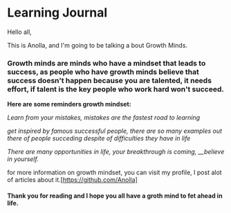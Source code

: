 # Learning Journal

Hello all,

This is Anolla, and I'm going to be talking a bout Growth Minds.

### Growth minds are minds who have a mindset that leads to success, as people who have growth minds believe that success doesn't happen because you are talented, it needs effort, if talent is the key people who work hard won't succeed.

**Here are some reminders  growth mindset:**

*Learn from your mistakes, mistakes are the fastest road to learning*

*get inspired by famous successful people, there are so  many examples out there of people succeding despite of difficulties they have in life*

*There are many opportunities in life, your breakthrough is coming, __believe in yourself.*

for more information on growth mindset, you can visit my profile, I post alot of articles about it.[https://github.com/Anolla]

#### Thank you for reading and I hope you all have a groth mind to fet ahead in life.



